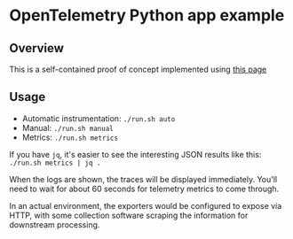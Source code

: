 # OpenTelemetry Python app example

## Overview

This is a self-contained proof of concept implemented using [this page](https://opentelemetry.io/docs/instrumentation/python/getting-started/)

## Usage

* Automatic instrumentation: `./run.sh auto`
* Manual: `./run.sh manual`
* Metrics: `./run.sh metrics`

If you have `jq`, it's easier to see the interesting JSON results like this: `./run.sh metrics | jq .`

When the logs are shown, the traces will be displayed immediately. You'll need to wait for about 60 seconds for telemetry metrics to come through.

In an actual environment, the exporters would be configured to expose via HTTP,
with some collection software scraping the information for downstream processing.